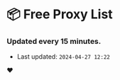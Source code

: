# :package: Free Proxy List
### Updated every 15 minutes.

- Last updated: `2024-04-27 12:22`

:heart:
